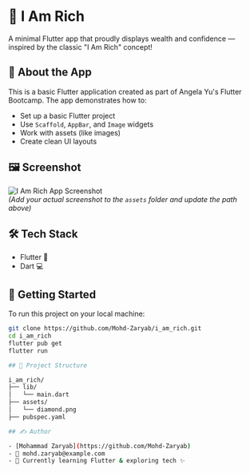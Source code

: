 # 💎 I Am Rich

A minimal Flutter app that proudly displays wealth and confidence — inspired by the classic "I Am Rich" concept!

## 📱 About the App

This is a basic Flutter application created as part of Angela Yu's Flutter Bootcamp. The app demonstrates how to:

- Set up a basic Flutter project
- Use `Scaffold`, `AppBar`, and `Image` widgets
- Work with assets (like images)
- Create clean UI layouts

## 🖼️ Screenshot

![I Am Rich App Screenshot](assets/screenshot.png)  
*(Add your actual screenshot to the `assets` folder and update the path above)*

## 🛠️ Tech Stack

- Flutter 💙
- Dart 💻

## 🚀 Getting Started

To run this project on your local machine:

```bash
git clone https://github.com/Mohd-Zaryab/i_am_rich.git
cd i_am_rich
flutter pub get
flutter run

## 📂 Project Structure

i_am_rich/
├── lib/
│   └── main.dart
├── assets/
│   └── diamond.png
├── pubspec.yaml

## ✍️ Author

- [Mohammad Zaryab](https://github.com/Mohd-Zaryab)
- 📧 mohd.zaryab@example.com
- 💼 Currently learning Flutter & exploring tech ✨
